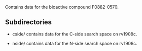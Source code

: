Contains data for the bioactive compound F0882-0570.

## Subdirectories

- cside/ contains data for the C-side search space on rv1908c.

- nside/ contains data for the N-side search space on rv1908c.

